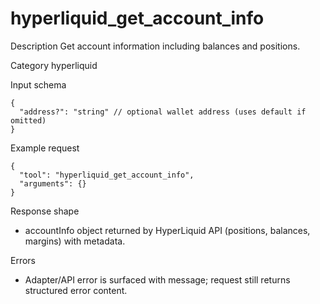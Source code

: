 # hyperliquid_get_account_info

Description
Get account information including balances and positions.

Category
hyperliquid

Input schema

```
{
  "address?": "string" // optional wallet address (uses default if omitted)
}
```

Example request

```
{
  "tool": "hyperliquid_get_account_info",
  "arguments": {}
}
```

Response shape

- accountInfo object returned by HyperLiquid API (positions, balances, margins) with metadata.

Errors

- Adapter/API error is surfaced with message; request still returns structured error content.
